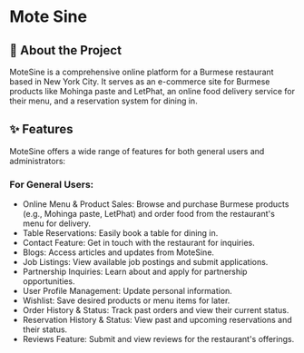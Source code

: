 <h1>Mote Sine</h1>

<h2>🚀 About the Project</h2>
<p>MoteSine is a comprehensive online platform for a Burmese restaurant based in New York City. It serves as an e-commerce site for Burmese products like Mohinga paste and LetPhat, an online food delivery service for their menu, and a reservation system for dining in.</p>

<h2>✨ Features</h2>
<p>MoteSine offers a wide range of features for both general users and administrators:</p>
<h3>For General Users:</h3>
<ul>
    <li>Online Menu & Product Sales: Browse and purchase Burmese products (e.g., Mohinga paste, LetPhat) and order food from the restaurant's menu for delivery.</li>
    <li>Table Reservations: Easily book a table for dining in.</li>
    <li>Contact Feature: Get in touch with the restaurant for inquiries.</li>
    <li>Blogs: Access articles and updates from MoteSine.</li>
    <li>Job Listings: View available job postings and submit applications.</li>
    <li>Partnership Inquiries: Learn about and apply for partnership opportunities.</li>
    <li>User Profile Management: Update personal information.</li>
    <li>Wishlist: Save desired products or menu items for later.</li>
    <li>Order History & Status: Track past orders and view their current status.</li>
    <li>Reservation History & Status: View past and upcoming reservations and their status.</li>
    <li>Reviews Feature: Submit and view reviews for the restaurant's offerings.</li>
</ul>
